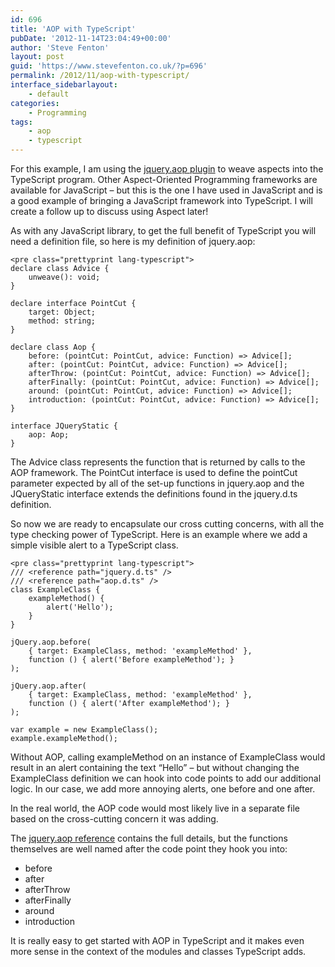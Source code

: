 ```yaml
---
id: 696
title: 'AOP with TypeScript'
pubDate: '2012-11-14T23:04:49+00:00'
author: 'Steve Fenton'
layout: post
guid: 'https://www.stevefenton.co.uk/?p=696'
permalink: /2012/11/aop-with-typescript/
interface_sidebarlayout:
    - default
categories:
    - Programming
tags:
    - aop
    - typescript
---
```


For this example, I am using the [jquery.aop plugin](http://code.google.com/p/jquery-aop/wiki/Reference) to weave aspects into the TypeScript program. Other Aspect-Oriented Programming frameworks are available for JavaScript – but this is the one I have used in JavaScript and is a good example of bringing a JavaScript framework into TypeScript. I will create a follow up to discuss using Aspect later!

As with any JavaScript library, to get the full benefit of TypeScript you will need a definition file, so here is my definition of jquery.aop:

```
<pre class="prettyprint lang-typescript">
declare class Advice {
    unweave(): void;
}

declare interface PointCut {
    target: Object;
    method: string;
}

declare class Aop {
    before: (pointCut: PointCut, advice: Function) => Advice[];
    after: (pointCut: PointCut, advice: Function) => Advice[];
    afterThrow: (pointCut: PointCut, advice: Function) => Advice[];
    afterFinally: (pointCut: PointCut, advice: Function) => Advice[];
    around: (pointCut: PointCut, advice: Function) => Advice[];
    introduction: (pointCut: PointCut, advice: Function) => Advice[];
}

interface JQueryStatic {
    aop: Aop;
}
```

The Advice class represents the function that is returned by calls to the AOP framework. The PointCut interface is used to define the pointCut parameter expected by all of the set-up functions in jquery.aop and the JQueryStatic interface extends the definitions found in the jquery.d.ts definition.

So now we are ready to encapsulate our cross cutting concerns, with all the type checking power of TypeScript. Here is an example where we add a simple visible alert to a TypeScript class.

```
<pre class="prettyprint lang-typescript">
/// <reference path="jquery.d.ts" />
/// <reference path="aop.d.ts" />
class ExampleClass {
    exampleMethod() {
        alert('Hello');
    }
}

jQuery.aop.before(
    { target: ExampleClass, method: 'exampleMethod' },
    function () { alert('Before exampleMethod'); }
);

jQuery.aop.after(
    { target: ExampleClass, method: 'exampleMethod' },
    function () { alert('After exampleMethod'); }
);

var example = new ExampleClass();
example.exampleMethod();
```

Without AOP, calling exampleMethod on an instance of ExampleClass would result in an alert containing the text “Hello” – but without changing the ExampleClass definition we can hook into code points to add our additional logic. In our case, we add more annoying alerts, one before and one after.

In the real world, the AOP code would most likely live in a separate file based on the cross-cutting concern it was adding.

The [jquery.aop reference](http://code.google.com/p/jquery-aop/wiki/Reference) contains the full details, but the functions themselves are well named after the code point they hook you into:

- before
- after
- afterThrow
- afterFinally
- around
- introduction

It is really easy to get started with AOP in TypeScript and it makes even more sense in the context of the modules and classes TypeScript adds.